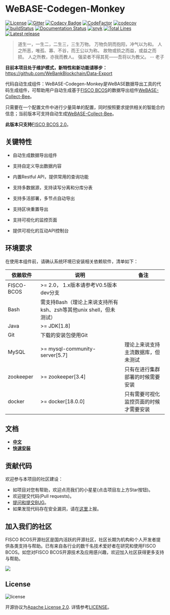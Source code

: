 # WeBASE-Codegen-Monkey

[![License](https://img.shields.io/badge/license-Apache%202-4EB1BA.svg)](https://www.apache.org/licenses/LICENSE-2.0.html)
[![Gitter](https://badges.gitter.im/WeBASE-Codegen-Monkey/WeBASE-Codegen-Monkey.svg)](https://gitter.im/webase-monkey/community)
[![Codacy Badge](https://api.codacy.com/project/badge/Grade/bd49c17906cd42f69fb1f6b1fa8c6760)](https://www.codacy.com/manual/dalaocu/WeBASE-Codegen-Monkey?utm_source=github.com&amp;utm_medium=referral&amp;utm_content=WeBankFinTech/WeBASE-Codegen-Monkey&amp;utm_campaign=Badge_Grade)
[![CodeFactor](https://www.codefactor.io/repository/github/webankfintech/webase-codegen-monkey/badge)](https://www.codefactor.io/repository/github/webankfintech/webase-codegen-monkey)
[![codecov](https://codecov.io/gh/WeBankFinTech/WeBASE-Codegen-Monkey/branch/code_refactor_2020.01/graph/badge.svg)](https://codecov.io/gh/WeBankFinTech/WeBASE-Codegen-Monkey)
[![buildStatus](https://travis-ci.org/WeBankFinTech/WeBASE-Codegen-Monkey.svg?branch=master)](https://travis-ci.org/WeBankFinTech/WeBASE-Codegen-Monkey)
[![Documentation Status](https://readthedocs.org/projects/webasedoc/badge/?version=latest)](https://webasedoc.readthedocs.io/zh_CN/latest/docs/WeBASE-Codegen-Monkey/index.html)
[![snyk](https://snyk.io/test/github/WeBankFinTech/WeBASE-Codegen-Monkey/badge.svg?targetFile=build.gradle)](https://snyk.io/test/github/WeBankFinTech/WeBASE-Codegen-Monkey?targetFile=build.gradle&tab=issues)
[![Total Lines](https://tokei.rs/b1/github/WeBankFinTech/WeBASE-Codegen-Monkey?category=lines)](https://github.com/WeBankFinTech/WeBASE-Codegen-Monkey)
[![Latest release](https://img.shields.io/github/release/WeBankFinTech/WeBASE-Codegen-Monkey.svg)](https://github.com/WeBankFinTech/WeBASE-Codegen-Monkey/releases/latest)

> 道生一，一生二，二生三，三生万物。
> 万物负阴而抱阳，冲气以为和。
> 人之所恶，唯孤、寡、不谷，而王公以为称。
> 故物或损之而益，或益之而损。
> 人之所教，亦我而教人。
> 强梁者不得其死——吾将以为教父。
> -- 老子

**目前本项目处于维护模式，新特性和新功能请移步：** https://github.com/WeBankBlockchain/Data-Export 

代码自动生成组件：WeBASE-Codegen-Monkey是WeBASE数据导出工具的代码生成组件，可帮助用户自动生成基于[FISCO BCOS](https://github.com/FISCO-BCOS/FISCO-BCOS/tree/master)的数据导出组件[WeBASE-Collect-Bee](https://github.com/WeBankFinTech/WeBASE-Collect-Bee/tree/master)。 

只需要在一个配置文件中进行少量简单的配置，同时按照要求提供相关的智能合约信息；当前版本可支持自动生成[WeBASE-Collect-Bee](https://github.com/WeBankFinTech/WeBASE-Collect-Bee/tree/master)。

**此版本只支持**[FISCO BCOS 2.0](https://fisco-bcos-documentation.readthedocs.io/zh_CN/latest/)。

## 关键特性

- 自动生成数据导出组件

- 支持自定义导出数据内容

- 内置Restful API，提供常用的查询功能

- 支持多数据源，支持读写分离和分库分表

- 支持多活部署，多节点自动导出

- 支持区块重置导出

- 支持可视化的监控页面

- 提供可视化的互动API控制台

## 环境要求

在使用本组件前，请确认系统环境已安装相关依赖软件，清单如下：

| 依赖软件 | 说明 |备注|
| --- | --- | --- |
| FISCO-BCOS | >= 2.0， 1.x版本请参考V0.5版本 dev分支|
| Bash | 需支持Bash（理论上来说支持所有ksh、zsh等其他unix shell，但未测试）|
| Java | >= JDK[1.8] ||
| Git | 下载的安装包使用Git | |
| MySQL | >= mysql-community-server[5.7] | 理论上来说支持主流数据库，但未测试|
| zookeeper | >= zookeeper[3.4] | 只有在进行集群部署的时候需要安装|
| docker    | >= docker[18.0.0] | 只有需要可视化监控页面的时候才需要安装|

## 文档
- [**中文**](https://webasedoc.readthedocs.io/zh_CN/latest/docs/WeBASE-Codegen-Monkey/index.html)
- [**快速安装**](https://webasedoc.readthedocs.io/zh_CN/latest/docs/WeBASE-Codegen-Monkey/install.html#)

## 贡献代码
欢迎参与本项目的社区建设：
- 如项目对您有帮助，欢迎点亮我们的小星星(点击项目左上方Star按钮)。
- 欢迎提交代码(Pull requests)。
- [提问和提交BUG](https://github.com/WeBankFinTech/WeBASE-Codegen-Monkey/issues)。
- 如果发现代码存在安全漏洞，请在[这里](https://security.webank.com)上报。

## 加入我们的社区

FISCO BCOS开源社区是国内活跃的开源社区，社区长期为机构和个人开发者提供各类支持与帮助。已有来自各行业的数千名技术爱好者在研究和使用FISCO BCOS。如您对FISCO BCOS开源技术及应用感兴趣，欢迎加入社区获得更多支持与帮助。

![](https://media.githubusercontent.com/media/FISCO-BCOS/LargeFiles/master/images/QR_image.png)

## License
![license](http://img.shields.io/badge/license-Apache%20v2-blue.svg)

开源协议为[Apache License 2.0](http://www.apache.org/licenses/). 详情参考[LICENSE](../LICENSE)。
